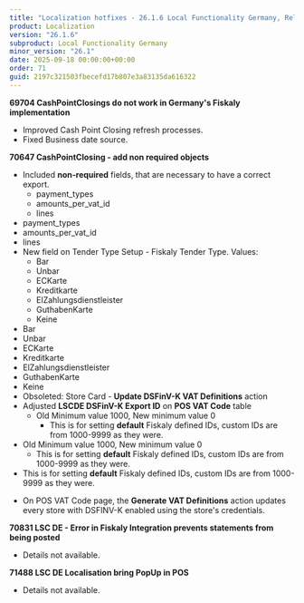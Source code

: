 ```yaml
---
title: "Localization hotfixes - 26.1.6 Local Functionality Germany, Release date September 18, 2025 - Hotfixes"
product: Localization
version: "26.1.6"
subproduct: Local Functionality Germany
minor_version: "26.1"
date: 2025-09-18 00:00:00+00:00
order: 71
guid: 2197c321503fbecefd17b807e3a83135da616322
---
```


<div><strong>69704 CashPointClosings do not work in Germany's Fiskaly implementation</strong>
<ul><li>Improved Cash Point Closing refresh processes.</li>
<li>Fixed Business date source.</li></ul>
<strong>70647 CashPointClosing - add non required objects</strong>
<ul><li>Included <b>non-required</b> fields, that are necessary to have a correct export.<ul><li>payment_types</li><li>amounts_per_vat_id</li><li>lines</li></ul></li>
<li>payment_types</li>
<li>amounts_per_vat_id</li>
<li>lines</li>
<li>New field on Tender Type Setup - Fiskaly Tender Type. Values:<ul><li>Bar</li><li>Unbar</li><li>ECKarte</li><li>Kreditkarte</li><li>ElZahlungsdienstleister</li><li>GuthabenKarte</li><li>Keine</li></ul></li>
<li>Bar</li>
<li>Unbar</li>
<li>ECKarte</li>
<li>Kreditkarte</li>
<li>ElZahlungsdienstleister</li>
<li>GuthabenKarte</li>
<li>Keine</li>
<li>Obsoleted: Store Card - <b>Update DSFinV-K VAT Definitions</b> action</li>
<li>Adjusted <b>LSCDE DSFinV-K Export ID</b> on <b>POS VAT Code</b> table<ul><li>Old Minimum value 1000, New minimum value 0<ul><li>This is for setting <b>default</b> Fiskaly defined IDs, custom IDs are from 1000-9999 as they were.</li></ul></li></ul></li>
<li>Old Minimum value 1000, New minimum value 0<ul><li>This is for setting <b>default</b> Fiskaly defined IDs, custom IDs are from 1000-9999 as they were.</li></ul></li>
<li>This is for setting <b>default</b> Fiskaly defined IDs, custom IDs are from 1000-9999 as they were.</li>
<li>
<p>On POS VAT Code page, the <b>Generate VAT Definitions</b> action updates every store with DSFINV-K enabled using the store's credentials.</p>
</li></ul>
<strong>70831 LSC DE - Error in Fiskaly Integration prevents statements from being posted</strong>
<ul><li>Details not available.</li></ul>
<strong>71488 LSC DE Localisation bring PopUp in POS</strong>
<ul><li>Details not available.</li></ul></div>
